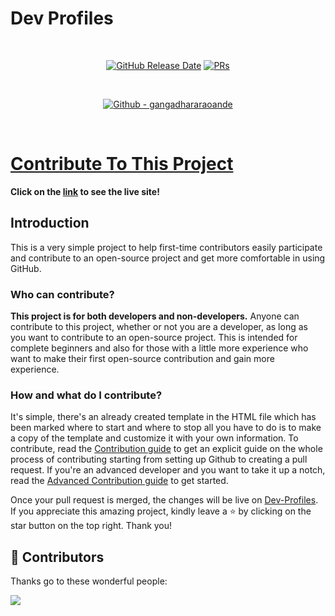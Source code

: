 # Dev Profiles
<br/>

<p align="center">
  <a href="#"><img alt="GitHub Release Date" src="https://img.shields.io/github/release-date/gangadhararaoande/https%3A%2F%2Fgithub.com%2Fgangadhararaoande%2FDev-Profiles.git"></a>
  <a href="#"><img alt="PRs" src="https://img.shields.io/badge/PRs-Welcome-3DDC84?style=flat-square"></a>
</p>
<br/>
<p align="center">
  <a href="https://github.com/gangadhararaoande"><img alt="Github - gangadhararaoande" src="https://img.shields.io/badge/GitHub-binaryShrey-181717?style=flat-square&logo=github"></a>
</p>
<br/>

# [Contribute To This Project](https://github.com/gangadhararaoande/Dev-Profiles/)
**Click on the [link](https://dev-profiles-gangadhararaoande.vercel.app) to see the live site!**

## Introduction

This is a very simple project to help first-time contributors easily participate and contribute to an open-source project and get more comfortable in using GitHub.

### Who can contribute?

**This project is for both developers and non-developers.**
Anyone can contribute to this project, whether or not you are a developer, as long as you want to contribute to an open-source project.
This is intended for complete beginners and also for those with a little more experience who want to make their first open-source contribution and gain more experience.

### How and what do I contribute?

It's simple, there's an already created template in the HTML file which has been marked where to start and where to stop all you have to do is to make a copy of the template and customize it with your own information. To contribute, read the [Contribution guide](contribution.md) to get an explicit guide on the whole process of contributing starting from setting up Github to creating a pull request. If you're an advanced developer and you want to take it up a notch, read the [Advanced Contribution guide](advanced-contribution.md) to get started.

Once your pull request is merged, the changes will be live on [Dev-Profiles](https://dev-profiles-gangadhararaoande.vercel.app). If you appreciate this amazing project, kindly leave a ⭐ by clicking on the star button on the top right.
Thank you!

<h2>🤝 Contributors</h2>

Thanks go to these wonderful people:

<a href="https://github.com/gangadhararaoande/Dev-Profiles/graphs/contributors">
  <img src="https://contrib.rocks/image?repo=gangadhararaoande/Dev-Profiles" />
</a>
